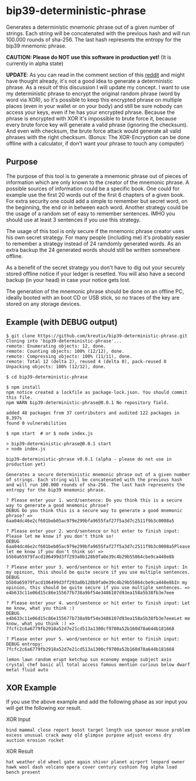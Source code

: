 # bip39-deterministic-phrase

Generates a deterministic mnemonic phrase out of a given number of strings. Each string will be concatenated with the previous hash and will run 100.000 rounds of sha-256. The last hash represents the entropy for the bip39 mnemonic phrase.

**CAUTION: Please do NOT use this software in production yet!** (It is currently in alpha state)

**UPDATE**: As you can read in the comment section of this [reddit](https://www.reddit.com/r/ledgerwallet/comments/azhkc6/create_your_own_secure_mnemonic_phrase/) and might have thought already, it's not a good idea to generate a deterministic phrase. As a result of this discussion I will update my concept. I want to use my deterministic phrase to encrypt the original random phrase (word by word via XOR), so it's possible to keep this encrypted phrase on multiple places (even in your wallet or on your body) and still be sure nobody can access your keys, even if he has your encrypted phrase. Because the phrase is encrypted with XOR it's impossible to brute force it, because every brute force key will generate a valid phrase (ignoring the checksum). And even with checksum, the brute force attack would generate all valid phrases with the right checksum. (Bonus: The XOR-Encryption can be done offline with a calculator, if don't want your phrase to touch any computer)

## Purpose 

The purpose of this tool is to generate a mnemonic phrase out of pieces of information which are only known to the creator of the mnemonic phrase. A possible sources of information could be a specific book. One could for example use the first 20 words out of the first 6 chapters of a given book. For extra security one could add a simple to remember but secret word, on the beginning, the end or in between each word. Another strategy could be the usage of a random set of easy to remember sentences. IMHO you should use at least 3 sentences if you use this strategy.

The usage of this tool is only secure if the mnemonic phrase creator uses his own secret strategy. For many people (including me) it's probably easier to remember a strategy instead of 24 ramdomly generated words. As an extra backup the 24 generated words should still be written somewhere offline.

As a benefit of the secret strategy you don't have to dig out your securely stored offline notice if your ledger is resetted. You will also have a second backup (in your head) in case your notice gets lost.

The generation of the mnemonic phrase should be done on an offline PC, ideally booted with an boot CD or USB stick, so no traces of the key are stored on any storage devices.

## Example (with DEBUG output)

```
$ git clone https://github.com/kreutix/bip39-deterministic-phrase.git
Cloning into 'bip39-deterministic-phrase'...
remote: Enumerating objects: 12, done.
remote: Counting objects: 100% (12/12), done.
remote: Compressing objects: 100% (11/11), done.
remote: Total 12 (delta 2), reused 4 (delta 0), pack-reused 0
Unpacking objects: 100% (12/12), done.

$ cd bip39-deterministic-phrase

$ npm install
npm notice created a lockfile as package-lock.json. You should commit this file.
npm WARN bip39-deterministic-phrase@0.0.1 No repository field.

added 48 packages from 37 contributors and audited 122 packages in 8.397s
found 0 vulnerabilities

$ npm start  # or $ node index.js

> bip39-deterministic-phrase@0.0.1 start
> node index.js

bip39-deterministic-phrase v0.0.1 (alpha - please do not use in production yet)

Generates a secure deterministic mnemonic phrase out of a given number of strings. Each string will be concatenated with the previous hash and will run 100.000 rounds of sha-256. The last hash represents the entropy for the bip39 mnemonic phrase.

? Please enter your 1. word/sentence: Do you think this is a secure way to generate a good mnemonic phrase?
DEBUG Do you think this is a secure way to generate a good mnemonic phrase? => 6aa04dc46e2cf601beb05ac979e299bfa9655faf27f5a3d7c2511f9b3c0008a5

? Please enter your 2. word/sentence or hit enter to finish input: Please let me know if you don't think so!
DEBUG 6aa04dc46e2cf601beb05ac979e299bfa9655faf27f5a3d7c2511f9b3c0008a5Please let me know if you don't think so! => b5b0a65979facd106499d3ff293a0b128b9fa0e39c4b29b55864cbe9ca448e8b

? Please enter your 3. word/sentence or hit enter to finish input: In my opinion, this should be quite secure if you use multiple sentences.
DEBUG b5b0a65979facd106499d3ff293a0b128b9fa0e39c4b29b55864cbe9ca448e8bIn my opinion, this should be quite secure if you use multiple sentences. => e4b633c11e06d15c86e155677b738a9bf54e3486107d93ea158a5b38fb3e7eee

? Please enter your 4. word/sentence or hit enter to finish input: Let me know, what you think :)
DEBUG e4b633c11e06d15c86e155677b738a9bf54e3486107d93ea158a5b38fb3e7eeeLet me know, what you think :) => 7fcfc2c6a6779fb2918a52d7e21cd513a1300cf9700a52b160d78a644b181668

? Please enter your 5. word/sentence or hit enter to finish input: 
DEBUG entropy: 7fcfc2c6a6779fb2918a52d7e21cd513a1300cf9700a52b160d78a644b181668

lemon lawn random erupt ketchup sun economy engage subject axis crystal chef basic all total access famous mention curious below dwarf metal fluid auto
```

## XOR Example

If you use the above example and add the following phase as xor input you will get the following xor result.

XOR Input
```
bind mammal close report boost target length use sponsor mouse problem excess unusual crack away old glimpse purpose adjust excess dry auction erosion rocket
```

XOR Result 
```
hat weather old wheel gate again shiver planet airport leopard owner hawk wool dash volcano opera cover century cushion fog alpha load bench present
```

